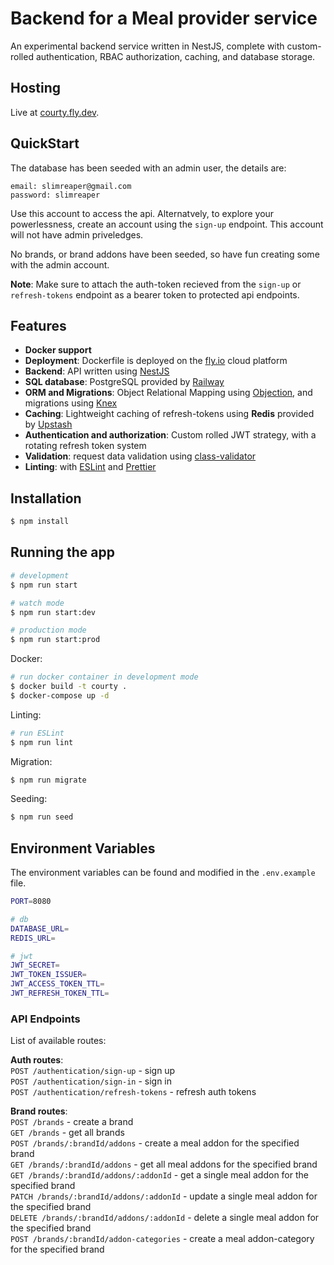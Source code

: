 # Backend for a Meal provider service

An experimental backend service written in NestJS, complete with custom-rolled authentication, RBAC authorization, caching, and database storage.

## Hosting

Live at [courty.fly.dev](courty.fly.dev).

## QuickStart

The database has been seeded with an admin user, the details are:

```
email: slimreaper@gmail.com
password: slimreaper

```

Use this account to access the api. Alternatvely, to explore your powerlessness, create an account using the `sign-up` endpoint. This account will not have admin priveledges.

No brands, or brand addons have been seeded, so have fun creating some with the admin account.

**Note**: Make sure to attach the auth-token recieved from the `sign-up` or `refresh-tokens` endpoint as a bearer token to protected api endpoints.

## Features

- **Docker support**
- **Deployment**: Dockerfile is deployed on the [fly.io](https://fly.io) cloud platform
- **Backend**: API written using [NestJS](https://nestjs.com)
- **SQL database**: PostgreSQL provided by [Railway](https://www.railway.app)
- **ORM and Migrations**: Object Relational Mapping using [Objection](https://vincit.github.io/objection.js/), and migrations using [Knex](https://knex.com)
- **Caching**: Lightweight caching of refresh-tokens using **Redis** provided by [Upstash](https://upstash.com/)
- **Authentication and authorization**: Custom rolled JWT strategy, with a rotating refresh token system
- **Validation**: request data validation using [class-validator](https://github.com/typestack/class-validator)
- **Linting**: with [ESLint](https://eslint.org) and [Prettier](https://prettier.io)

## Installation

```bash
$ npm install
```

## Running the app

```bash
# development
$ npm run start

# watch mode
$ npm run start:dev

# production mode
$ npm run start:prod
```

Docker:

```bash
# run docker container in development mode
$ docker build -t courty .
$ docker-compose up -d
```

Linting:

```bash
# run ESLint
$ npm run lint
```

Migration:

```bash
$ npm run migrate
```

Seeding:

```bash
$ npm run seed
```

## Environment Variables

The environment variables can be found and modified in the `.env.example` file.

```bash
PORT=8080

# db
DATABASE_URL=
REDIS_URL=

# jwt
JWT_SECRET=
JWT_TOKEN_ISSUER=
JWT_ACCESS_TOKEN_TTL=
JWT_REFRESH_TOKEN_TTL=

```

### API Endpoints

List of available routes:

**Auth routes**:\
`POST /authentication/sign-up` - sign up\
`POST /authentication/sign-in` - sign in\
`POST /authentication/refresh-tokens` - refresh auth tokens

**Brand routes**:\
`POST /brands` - create a brand\
`GET /brands` - get all brands\
`POST /brands/:brandId/addons` - create a meal addon for the specified brand\
`GET /brands/:brandId/addons` - get all meal addons for the specified brand\
`GET /brands/:brandId/addons/:addonId` - get a single meal addon for the specified brand\
`PATCH /brands/:brandId/addons/:addonId` - update a single meal addon for the specified brand\
`DELETE /brands/:brandId/addons/:addonId` - delete a single meal addon for the specified brand\
`POST /brands/:brandId/addon-categories` - create a meal addon-category for the specified brand
